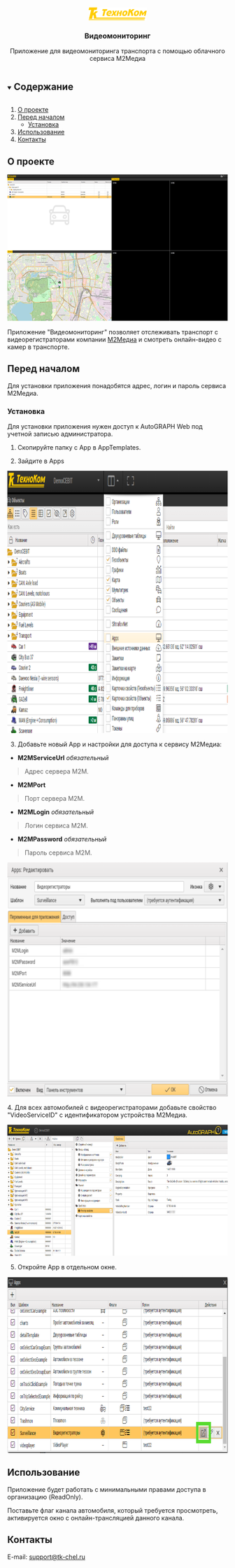 <br />
<p align="center">
  <a href="https://www.tk-nav.ru/">
    <img src="img/logo_TK_big_ru.png" alt="Logo" width="133" height="29">
  </a>
</p>
<h3 align="center">Видеомониторинг</h3>

  <p align="center"> 
Приложение для видеомониторинга транспорта с помощью облачного сервиса М2Медиа
</p>

<!-- TABLE OF CONTENTS -->
<details open="open">
  <summary><h2 style="display: inline-block">Содержание</h2></summary>
  <ol>
    <li>
      <a href="#о-проекте">О проекте</a>
    </li>
    <li>
      <a href="#перед-началом">Перед началом</a>
      <ul>
        <li><a href="#установка">Установка</a></li>
      </ul>
    </li>
    <li><a href="#использование">Использование</a></li>
    <li><a href="#контакты">Контакты</a></li>
  </ol>
</details>

## О проекте

<p align="center">
<img src="img/screen.png" alt="Внешний вид" width="760" height="335">
</p>

Приложение "Видеомониторинг" позволяет отслеживать транспорт с видеорегистраторами
компании [М2Медиа](https://www.m2media.ru/) и смотреть онлайн-видео с камер в транспорте.

## Перед началом

Для установки приложения понадобятся адрес, логин и пароль сервиса М2Медиа.

### Установка

Для установки приложения нужен доступ к AutoGRAPH Web под учетной записью администратора.

1. Скопируйте папку с App в AppTemplates.

2. Зайдите в Apps

  <p align="center"> 
    <img src="img/menu-apps.png" alt="Меню" width="800" height="600">
</p>

3. Добавьте новый App и настройки для доступа к сервису М2Медиа:

* **M2MServiceUrl** _обязательный_

> Адрес сервера M2M.

* **M2MPort**

> Порт сервера М2М.

* **M2MLogin** _обязательный_

> Логин сервиса М2М.

* **M2MPassword** _обязательный_

> Пароль сервиса М2М.

<p align="center">
   <img src="img/app-settings.png" alt="Настройки приложения" width="651" height="535">
</p>
4. Для всех автомобилей с видеорегистраторами добавьте свойство "VideoServiceID" с идентификатором устройства М2Медиа.

<p align="center">
   <img src="img/setup-device.png" alt="Настройки устройства" width="700" height="300">
</p>

5. Откройте App в отдельном окне.

<p align="center">
    <img src="img/start-app.png" alt="Запуск" width="802" height="403">
</p>
<!-- USAGE EXAMPLES -->

## Использование

Приложение будет работать с минимальными правами доступа в организацию (ReadOnly).

Поставьте флаг канала автомобиля, который требуется просмотреть, активируется окно с онлайн-трансляцией данного канала.

<!-- CONTACT -->

## Контакты

E-mail: <a href="mailto:support@tk-chel.ru">support@tk-chel.ru</a>
